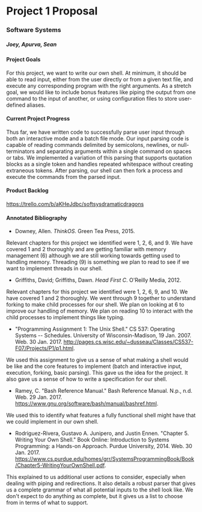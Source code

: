 # Project 1 Proposal
### Software Systems
##### Joey, Apurva, Sean

#### Project Goals

For this project, we want to write our own shell. At minimum, it should be able to read input, either from the user directly or from a given text file, and execute any corresponding program with the right arguments. As a stretch goal, we would like to include bonus features like piping the output from one command to the input of another, or using configuration files to store user-defined aliases.

#### Current Project Progress

Thus far, we have written code to successfully parse user input through both an interactive mode and a batch file mode. Our input parsing code is capable of reading commands delimited by semicolons, newlines, or null-terminators and separating arguments within a single command on spaces or tabs. We implemented a variation of this parsing that supports quotation blocks as a single token and handles repeated whitespace without creating extraneous tokens. After parsing, our shell can then fork a process and execute the commands from the parsed input.

#### Product Backlog

https://trello.com/b/aKHeJdbc/softsysdramaticdragons

#### Annotated Bibliography

* Downey, Allen. *ThinkOS*. Green Tea Press, 2015.

Relevant chapters for this project we identified were 1, 2, 6, and 9. We have covered 1 and 2 thoroughly and are getting familiar with memory management (6) although we are still working towards getting used to handling memory. Threading (9) is something we plan to read to see if we want to implement threads in our shell.

* Griffiths, David; Griffiths, Dawn. *Head First C*. O'Reilly Media, 2012.

Relevant chapters for this project we identified were 1, 2, 6, 9, and 10. We have covered 1 and 2 thoroughly. We went through 9 together to understand forking to make child processes for our shell. We plan on looking at 6 to improve our handling of memory. We plan on reading 10 to interact with the child processes to implement things like typing.

* "Programming Assignment 1: The Unix Shell." CS 537: Operating Systems -- Schedules. University of Wisconsin-Madison, 19 Jan. 2007. Web. 30 Jan. 2017. <http://pages.cs.wisc.edu/~dusseau/Classes/CS537-F07/Projects/P1/p1.html>.

We used this assignment to give us a sense of what making a shell would be like and the core features to implement (batch and interactive input, execution, forking, basic parsing). This gave us the idea for the project. It also gave us a sense of how to write a specification for our shell.

* Ramey, C. "Bash Reference Manual." Bash Reference Manual. N.p., n.d. Web. 29 Jan. 2017. <https://www.gnu.org/software/bash/manual/bashref.html>.

We used this to identify what features a fully functional shell might have that we could implement in our own shell.

* Rodriguez-Rivera, Gustavo A. Junipero, and Justin Ennen. "Chapter 5. Writing Your Own Shell." Book Online: Introduction to Systems Programming: a Hands-on Approach. Purdue University, 2014. Web. 30 Jan. 2017. <https://www.cs.purdue.edu/homes/grr/SystemsProgrammingBook/Book/Chapter5-WritingYourOwnShell.pdf>.

This explained to us additional user actions to consider, especially when dealing with piping and redirections. It also details a robust parser that gives us a complete grammar of what all potential inputs to the shell look like. We don't expect to do anything as complete, but it gives us a list to choose from in terms of what to support.
